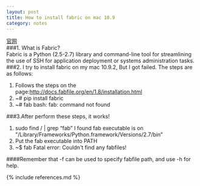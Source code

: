 ```yaml
---
layout: post
title: How to install fabric on mac 10.9
category: notes
---
```



[官网](http://www.fabfile.org/)<br/>
###1. What is Fabric?<br/>
Fabric is a Python (2.5-2.7) library and command-line tool for streamlining the use of SSH for application deployment or systems administration tasks.
###2. I try to install fabric on my mac 10.9.2, But I got failed. The steps are as follows:
1. Follows the steps on the page:http://docs.fabfile.org/en/1.8/installation.html
2. ~# pip install fabric
3. ~# fab
bash: fab: command not found

###3.After perform these steps, it works!
1. sudo find / | grep “fab”
I found fab executable is on "/Library/Frameworks/Python.framework/Versions/2.7/bin”
2. Put the fab executable into PATH
3. ~$ fab
Fatal error: Couldn't find any fabfiles!

####Remember that -f can be used to specify fabfile path, and use -h for help.


{% include references.md %}
